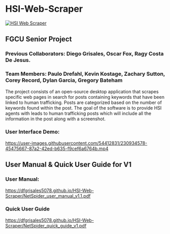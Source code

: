 # HSI-Web-Scraper

[![HSI Web Scraper](https://github.com/dfgrisales5078/HSI-Web-Scraper/actions/workflows/python-app.yml/badge.svg?branch=main)](https://github.com/dfgrisales5078/HSI-Web-Scraper/actions/workflows/python-app.yml)


## FGCU Senior Project
### Previous Collaborators: Diego Grisales, Oscar Fox, Ragy Costa De Jesus.
### Team Members: Paulo Drefahl, Kevin Kostage, Zachary Sutton, Corey Record, Dylan Garcia, Gregory Bateham
The project consists of an open-source desktop application that scrapes specific web pages in search for posts containing 
keywords that have been linked to human trafficking. Posts are categorized based on the number of keywords found within the post. 
The goal of the software is to provide HSI agents with leads to human trafficking posts which will include all the information in 
the post along with a screenshot.

### User Interface Demo:
https://user-images.githubusercontent.com/54412831/230934578-45475667-87a2-42ed-b635-f9cef6a6764b.mp4

## User Manual & Quick User Guide for V1
### User Manual: 
https://dfgrisales5078.github.io/HSI-Web-Scraper/NetSpider_user_manual_v1.1.pdf

### Quick User Guide
https://dfgrisales5078.github.io/HSI-Web-Scraper/NetSpider_quick_guide_v1.pdf

